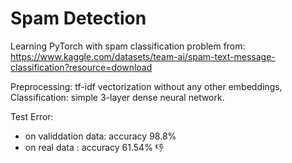 # Spam Detection

Learning PyTorch with spam classification problem from:
https://www.kaggle.com/datasets/team-ai/spam-text-message-classification?resource=download

Preprocessing: tf-idf vectorization without any other embeddings,
Classification: simple 3-layer dense neural network.

Test Error:
- on validdation data: accuracy 98.8%
- on real data : accuracy 61.54% 👎 

